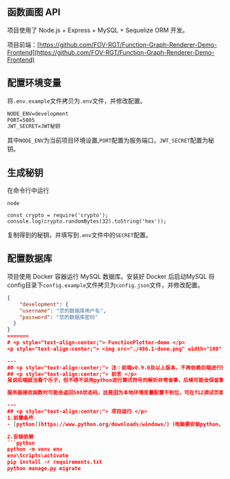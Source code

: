 ## 函数画图 API

项目使用了 Node.js + Express + MySQL + Sequelize ORM 开发。

项目前端：[https://github.com/FOV-RGT/Function-Graph-Renderer-Demo-Frontend](https://github.com/FOV-RGT/Function-Graph-Renderer-Demo-Frontend)

## 配置环境变量

将`.env.example`文件拷贝为`.env`文件，并修改配置。

```txt
NODE_ENV=development
PORT=5005
JWT_SECRET=JWT秘钥
```

其中`NODE_ENV`为当前项目环境设置,`PORT`配置为服务端口，`JWT_SECRET`配置为秘钥。

## 生成秘钥

在命令行中运行 

```shell
node
```
```shell
const crypto = require('crypto');
console.log(crypto.randomBytes(32).toString('hex'));
```

复制得到的秘钥，并填写到`.env`文件中的`SECRET`配置。

## 配置数据库

项目使用 Docker 容器运行 MySQL 数据库。安装好 Docker 后启动MySQL
将config目录下`config.example`文件拷贝为`config.json`文件，并修改配置。

```json
{
    "development": {
    "username": "您的数据库用户名",
    "password": "您的数据库密码"
  }
}
=======
# <p style="text-align:center;"> FunctionPlotter-demo </p>
<p style="text-align:center;"> <img src="./486.1-done.png" width="100" height="100"> </p>

---
## <p style="text-align:center;"> 注：前端v0.9.0及以上版本，不再依赖后端进行图形解析 </p>
## <p style="text-align:center;"> 前言 </p>
虽说后端就当看个乐子，但不得不说用python进行算式符号的解析非常省事，后续可能会保留算式解析部分，用**Brython**来实现python代码在前端的直接运行，或者寻找方便解析算式的js库。

服务器接收函数时可能会返回500状态码，这是因为本地环境变量配置不到位，可在f12调试页面打开前端发送的get请求网址查看错误情况。

---
## <p style="text-align:center;"> 项目运行 </p>
1.前置条件
- [python](https://www.python.org/downloads/windows/)（电脑要安装python，vscode也要安装python插件。安装完请重启设备）

2.安装依赖
```python
python -m venv env 
env\Scripts\activate
pip install -r requirements.txt
python manage.py migrate
